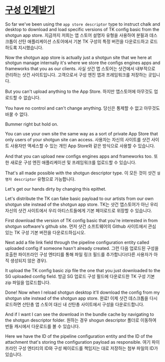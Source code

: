 # [구성 인계받기](https://youtu.be/5nRZ5GgcOnk?t=21m3s)

So far we've been using the `app store descriptor` type to instruct chalk and desktop to download and load specific versions of TK config basic from the shotgun app store.
지금까지 저희는 앱 스토어 설명자 유형을 사용하여 분필과 데스크톱이 산탄 애플리케이션 스토어에서 기본 TK 구성의 특정 버전을 다운로드하고 로드하도록 지시했습니다.

Now the shotgun app store is actually just a shotgun site that we here at shotgun manage internally it's where we store the configs engines apps and frameworks that you as our clients.
사실 샷건 앱 스토어는 샷건에서 내부적으로 관리하는 샷건 사이트입니다. 고객으로서 구성 엔진 앱과 프레임워크를 저장하는 곳입니다.

But you can't upload anything to the App Store.
하지만 앱스토어에 아무것도 업로드할 수 없습니다.

You have no control and can't change anything.
당신은 통제할 수 없고 아무것도 바꿀 수 없다.

Bummer right but hold on.

You can use your own site the same way as a sort of private App Store that only users of your shotgun site can access.
사용자는 자신의 사이트를 샷건 사이트 사용자만 액세스할 수 있는 개인 App Store와 같은 방식으로 사용할 수 있습니다.

And that you can upload new configs engines apps and frameworks too.
또한 새로운 구성 엔진 애플리케이션 및 프레임워크를 업로드할 수 있습니다.

That's all made possible with the shotgun descriptor type.
이 모든 것이 샷건 `설명자 descriptor` 유형으로 가능합니다.

Let's get our hands dirty by changing this epithet.

Let's distribute the TK can fake basic payload to our artists from our own shotgun site instead of the shotgun app store.
TK는 샷건 앱스토어가 아닌 우리 자신의 샷건 사이트에서 우리 아티스트들에게 기본 페이로드로 위장할 수 있습니다.

First download the version of TK config basic that you're interested in from shotgun software's github site.
먼저 샷건 소프트웨어의 Github 사이트에서 관심 있는 TK 구성 기본 버전을 다운로드하십시오.

Next add a file link field through the pipeline configuration entity called uploaded config if someone hasn't already created.
그런 다음 업로드된 구성을 호출한 파이프라인 구성 엔티티를 통해 파일 링크 필드를 추가합니다(다른 사용자가 아직 생성되지 않은 경우).

It upload the TK config basic zip file the one that you just downloaded to the SG uploaded config field.
방금 SG 업로드 구성 필드에 다운로드한 TK 구성 기본 zip 파일을 업로드합니다.

Done! Now when I reload shotgun desktop it'll download the config from my shotgun site instead of the shotgun app store.
완료! 이제 샷건 데스크톱을 다시 로드하면 산탄총 앱 스토어 대신 내 산탄총 사이트에서 구성을 다운로드합니다.

And if I want I can see the download in the bundle cache by navigating to the shotgun descriptor folder.
원하는 경우 shogun descriptor 폴더로 이동하여 번들 캐시에서 다운로드를 볼 수 있습니다.

Here we have the ID of the pipeline configuration entity and the ID of the attachment that's storing the configuration payload as responsible.
여기 파이프라인 구성 엔티티의 ID와 구성 페이로드를 책임지는 대로 저장하는 첨부 파일의 ID가 있습니다.
